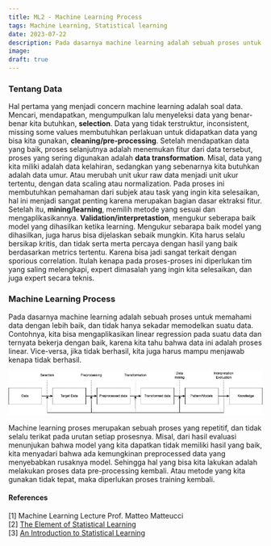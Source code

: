 ```yaml
---
title: ML2 - Machine Learning Process
tags: Machine Learning, Statistical learning
date: 2023-07-22
description: Pada dasarnya machine learning adalah sebuah proses untuk memahami data dengan lebih baik tidak hanya sekadar memodelkan suatu data.
image: 
draft: true
---
```


### Tentang Data
Hal pertama yang menjadi concern machine learning adalah soal data. Mencari, mendapatkan, mengumpulkan lalu menyeleksi data yang benar-benar kita butuhkan, **selection**. Data yang tidak terstruktur, inconsistent, missing some values membutuhkan perlakuan untuk didapatkan data yang bisa kita gunakan, **cleaning/pre-processing**. Setelah mendapatkan data yang baik, proses selanjutnya adalah menemukan fitur dari data tersebut, proses yang sering digunakan adalah **data transformation**. Misal, data yang kita miliki adalah data kelahiran, sedangkan yang sebenarnya kita butuhkan adalah data umur. Atau merubah unit ukur raw data menjadi unit ukur tertentu, dengan data scaling atau normalization. Pada proses ini membutuhkan pemahaman dari subjek atau task yang ingin kita selesaikan, hal ini menjadi sangat penting karena merupakan bagian dasar ektraksi fitur. Setelah itu, **mining/learning**, memilih metode yang sesuai dan mengaplikasikannya. **Validation/interpretastion**, mengukur seberapa baik model yang dihasilkan ketika learning. Mengukur sebarapa baik model yang dihasilkan, juga harus bisa dijelaskan sebaik mungkin. Kita harus selalu bersikap kritis, dan tidak serta merta percaya dengan hasil yang baik berdasarkan metrics tertentu. Karena bisa jadi sangat terkait dengan sporious correlation. Itulah kenapa pada proses-proses ini diperlukan tim yang saling melengkapi, expert dimasalah yang ingin kita selesaikan, dan juga expert secara teknis.

### Machine Learning Process
Pada dasarnya machine learning adalah sebuah proses untuk memahami data dengan lebih baik, dan tidak hanya sekadar memodelkan suatu data. Contohnya, kita bisa mengaplikasikan linear regression pada suatu data dan ternyata bekerja dengan baik, karena kita tahu bahwa data ini adalah proses linear. Vice-versa, jika tidak berhasil, kita juga harus mampu menjawab kenapa tidak berhasil.

<img class="mx-auto w-4/5 max-w-lg" src="/images/proses.png">

Machine learning proses merupakan sebuah proses yang repetitif, dan tidak selalu terikat pada urutan setiap prosesnya. Misal, dari hasil evaluasi menunjukan bahwa model yang kita dapatkan tidak memiliki hasil yang baik, kita menyadari bahwa ada kemungkinan preprocessed data yang menyebabkan rusaknya model. Sehingga hal yang bisa kita lakukan adalah melakukan proses data pre-processing kembali. Atau metode yang kita gunakan tidak tepat, maka diperlukan proses training kembali.

#### References
[1] Machine Learning Lecture Prof. Matteo Matteucci\
[2] [The Element of Statistical Learning](https://hastie.su.domains/ElemStatLearn/)\
[3] [An Introduction to Statistical Learning](https://www.statlearning.com/)